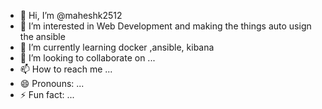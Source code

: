 - 👋 Hi, I’m @maheshk2512
- 👀 I’m interested in Web Development and making the things auto usign the ansible
- 🌱 I’m currently learning  docker ,ansible, kibana
- 💞️ I’m looking to collaborate on ...
- 📫 How to reach me ...
- 😄 Pronouns: ...
- ⚡ Fun fact: ...

<!---
maheshk2512/maheshk2512 is a ✨ special ✨ repository because its `README.md` (this file) appears on your GitHub profile.
You can click the Preview link to take a look at your changes.
--->
